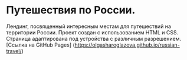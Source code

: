 # Путешествия по России.
Лендинг, посвященный интересным местам для путешествий на территории России. 
Проект создан с использованием HTML и CSS. Страница адаптирована под устройства с различным разрешением.
[Ссылка на GitHub Pages] (https://olgasharoglazova.github.io/russian-travel/)
